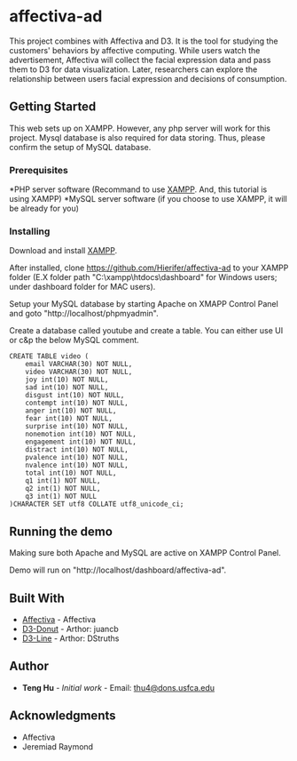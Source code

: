 # affectiva-ad
This project combines with Affectiva and D3. It is the tool for studying the customers' behaviors by affective computing. While users watch the advertisement, Affectiva will collect the facial expression data and pass them to D3 for data visualization. Later, researchers can explore the relationship between users facial expression and decisions of consumption.

## Getting Started
This web sets up on XAMPP. However, any php server will work for this project. Mysql database is also required for data storing. Thus, please confirm the setup of MySQL database.

### Prerequisites
*PHP server software (Recommand to use [XAMPP](https://www.apachefriends.org/index.html). And, this tutorial is using XAMPP)
*MySQL server software (if you choose to use XAMPP, it will be already for you)

### Installing
Download and install [XAMPP](https://www.apachefriends.org/download.html).

After installed, clone https://github.com/Hierifer/affectiva-ad to your XAMPP folder (E.X folder path "C:\xampp\htdocs\dashboard" for Windows users; under dashboard folder for MAC users).

Setup your MySQL database by starting Apache on XMAPP Control Panel and goto "http://localhost/phpmyadmin".

Create a database called youtube and create a table. You can either use UI or c&p the below MySQL comment.

```
CREATE TABLE video (
	email VARCHAR(30) NOT NULL,	
	video VARCHAR(30) NOT NULL,	
	joy int(10) NOT NULL,	
	sad int(10) NOT NULL,	
	disgust int(10) NOT NULL,	
	contempt int(10) NOT NULL,	
	anger int(10) NOT NULL,
	fear int(10) NOT NULL,	
	surprise int(10) NOT NULL,	
	nonemotion int(10) NOT NULL,	
	engagement int(10) NOT NULL,	
	distract int(10) NOT NULL,	
	pvalence int(10) NOT NULL,	
	nvalence int(10) NOT NULL,	
	total int(10) NOT NULL,	
	q1 int(1) NOT NULL,	
	q2 int(1) NOT NULL,	
	q3 int(1) NOT NULL   	
)CHARACTER SET utf8 COLLATE utf8_unicode_ci;
```
## Running the demo

Making sure both Apache and MySQL are active on XAMPP Control Panel.

Demo will run on "http://localhost/dashboard/affectiva-ad".

## Built With
* [Affectiva](http://www.affectiva.com/) - Affectiva
* [D3-Donut](http://bl.ocks.org/juan-cb/1984c7f2b446fffeedde) - Arthor: juancb
* [D3-Line](http://bl.ocks.org/DStruths/9c042e3a6b66048b5bd4) - Arthor: DStruths


## Author
* **Teng Hu** - *Initial work* - Email: thu4@dons.usfca.edu

## Acknowledgments
* Affectiva
* Jeremiad Raymond
